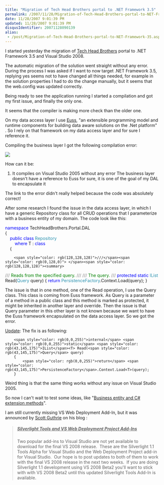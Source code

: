 ```yaml
---
title: "Migration of Tech Head Brothers portal to .NET Framework 3.5"
permalink: /2007/11/28/Migration-of-Tech-Head-Brothers-portal-to-NET-Framework-35/
date: 11/28/2007 9:01:39 PM
updated: 11/28/2007 9:01:39 PM
disqusIdentifier: 20071128090139
alias:
 - /post/Migration-of-Tech-Head-Brothers-portal-to-NET-Framework-35.aspx/index.html
---
```

I started yesterday the migration of [Tech Head Brothers](http://www.techheadbrothers.com/) portal to .NET Framework 3.5 and Visual Studio 2008.

The automatic migration of the solution went straight without any error. During the process I was asked if I want to now target .NET Framework 3.5, replying yes seems not to have changed all things needed, for example in the solution properties I had to do the change manually, but it seems that the web.config was updated correctly.
<!-- more -->

Being ready to see the application running I started a compilation and got my first issue, and finally the only one.

It seems that the compiler is making more check than the older one. 

On my data access layer I use [Euss](http://euss.evaluant.com/), "an extensible programming model and runtime components for building data aware solutions on the .Net platform" . So I rely on that framework on my data access layer and for sure I reference it.

Compiling the business layer I got the following compilation error:

![](http://farm3.static.flickr.com/2162/2070512203_85b8bbec0d_o.jpg) 

How can it be:

1.  It compiles on Visual Studio 2005 without any error  The business layer doesn't have a reference to Euss for sure, it is one of the goal of my DAL to encapsulate it 

The link to the error didn't really helped because the code was absolutely correct!

After some research I found the issue in the data access layer, in which I have a generic Repository class for all CRUD operations that I parameterize with a business entity of my domain. The code look like this: 

<span style="color: rgb(0,0,255)">namespace</span> TechHeadBrothers.Portal.DAL  
{  
    <span style="color: rgb(0,0,255)">public</span> <span style="color: rgb(0,0,255)">class</span> <span style="color: rgb(43,145,175)">Repository</span><T>  
        <span style="color: rgb(0,0,255)">where</span> T : <span style="color: rgb(0,0,255)">class  
</span>    {  

        <span style="color: rgb(128,128,128)">///</span><span style="color: rgb(0,128,0)"> </span><span style="color: rgb(128,128,128)"><summary>
</span>        <span style="color: rgb(128,128,128)">///</span><span style="color: rgb(0,128,0)"> Reads from the specified query.
</span>        <span style="color: rgb(128,128,128)">///</span><span style="color: rgb(0,128,0)"> </span><span style="color: rgb(128,128,128)"></summary>
</span>        <span style="color: rgb(128,128,128)">///</span><span style="color: rgb(0,128,0)"> </span><span style="color: rgb(128,128,128)"><param name="query"></span><span style="color: rgb(0,128,0)">The query.</span><span style="color: rgb(128,128,128)"></param>
</span>        <span style="color: rgb(128,128,128)">///</span><span style="color: rgb(0,128,0)"> </span><span style="color: rgb(128,128,128)"><returns></returns>
</span>        <span style="color: rgb(0,0,255)">protected</span> <span style="color: rgb(0,0,255)">static</span> <span style="color: rgb(43,145,175)">IList</span><T> Read(<span style="color: rgb(43,145,175)">Query</span> query)
        {
            <span style="color: rgb(0,0,255)">return</span> <span style="color: rgb(43,145,175)">PersistenceFactory</span>.Context.Load<T>(query);
        }
[](http://11011.net/software/vspaste)


The issue is that in one method, one of the Read operation, I use the Query class. This class is coming from Euss framework. As Query is a parameter of a method in a public class and this method is marked as protected, it might be inherited in another layer and override. Then the issue is that Query parameter in this other layer is not known because we want to have the Euss framework encapsulated on the data access layer. So we got the error.

<u>Update</u>: The fix is as following:

        <span style="color: rgb(0,0,255)">internal</span> <span style="color: rgb(0,0,255)">static</span> <span style="color: rgb(43,145,175)">IList</span><T> Read(<span style="color: rgb(43,145,175)">Query</span> query)
        {
            <span style="color: rgb(0,0,255)">return</span> <span style="color: rgb(43,145,175)">PersistenceFactory</span>.Context.Load<T>(query);
        }

Weird thing is that the same thing works without any issue on Visual Studio 2005.

So now I can't wait to test some ideas, like "[Business entity and C# extension methods](http://weblogs.asp.net/lkempe/archive/2007/10/31/business-entity-and-c-extension-methods.aspx)".

I am still currently missing VS Web Deployment Add-In, but it was announced by [Scott Guthrie](http://weblogs.asp.net/scottgu/default.aspx) on his blog :

> ##### <u>Silverlight Tools and VS Web Deployment Project Add-Ins</u>
> 
> Two popular add-ins to Visual Studio are not yet available to download for the final VS 2008 release.  These are the Silverlight 1.1 Tools Alpha for Visual Studio and the Web Deployment Project add-in for Visual Studio.  Our hope is to post updates to both of them to work with the final VS 2008 release in the next two weeks.  If you are doing Silverlight 1.1 development using VS 2008 Beta2 you'll want to stick with with VS 2008 Beta2 until this updated Silverlight Tools Add-In is available. 
